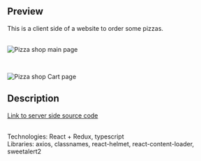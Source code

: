 ## Preview

This is a client side of a website to order some pizzas. </br>
</br>

![Pizza shop main page](https://user-images.githubusercontent.com/57848626/88893939-c7873e00-d24f-11ea-9330-1257bcfcd0e2.JPG)

</br>

![Pizza shop Cart page](https://user-images.githubusercontent.com/57848626/88893995-dec62b80-d24f-11ea-8352-8cca2a888d73.JPG)

## Description

[Link to server side source code](https://github.com/quinsberry/pizza-shop-server)
</br>

</br>
Technologies: React + Redux, typescript </br>
Libraries: axios, classnames, react-helmet, react-content-loader, sweetalert2
